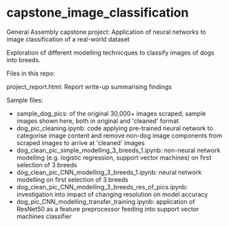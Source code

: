 # capstone_image_classification

General Assembly capstone project: Application of neural networks to image classification of a real-world dataset

Exploration of different modelling technicques to classify images of dogs into breeds.

Files in this repo:

project_report.html: Report write-up summarising findings

Sample files:
- sample_dog_pics: of the original 30,000+ images scraped, sample images shown here, both in original and 'cleaned' format
- dog_pic_cleaning.ipynb: code applying pre-trained neural network to categorise image content and remove non-dog image components from scraped images to arrive at 'cleaned' images
- dog_clean_pic_simple_modelling_3_breeds_1.ipynb: non-neural network modelling (e.g. logistic regression, support vector machines) on first selection of 3 breeds
- dog_clean_pic_CNN_modelling_3_breeds_1.ipynb: neural network modelling on first selection of 3 breeds
- dog_clean_pic_CNN_modelling_3_breeds_res_of_pics.ipynb: investigation into impact of changing resolution on model accuracy
- dog_pic_CNN_modelling_transfer_training.ipynb: application of ResNet50 as a feature preprocessor feeding into support vector machines classifier
